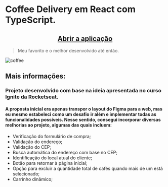 # Coffee Delivery em React com TypeScript.

<h2 align="center"><a href="https://iagoluancj.github.io/coffeeDelivery/">Abrir a aplicação</a></h2>

> Meu favorito e o melhor desenvolvido até então.

![coffee](https://github.com/iagoluancj/coffeeDelivery/assets/86308522/cfbdc7f6-af05-4bb2-8d2c-fa4c779b6afe)

## Mais informações:

### Projeto desenvolvido com base na ideia apresentada no curso Ignite da Rocketseat.

#### A proposta inicial era apenas transpor o layout do Figma para a web, mas eu mesmo estabeleci como um desafio ir além e implementar todas as funcionalidades possíveis. Nesse sentido, consegui incorporar diversas melhorias ao projeto, algumas das quais incluem:
- Verificação do formulário de compra;
- Validação do endereço;
- Validação do CEP;
- Busca automática do endereço com base no CEP;
- Identificação do local atual do cliente;
- Botão para retornar à página inicial;
- Opção para excluir a quantidade total de cafés quando mais de um está selecionado;
- Carrinho dinâmico;
